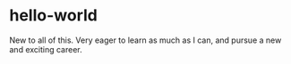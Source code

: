 # hello-world
New to all of this. Very eager to learn as much as I can, and pursue a new and exciting career.
